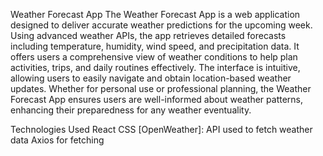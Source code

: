 Weather Forecast App
The Weather Forecast App is a web application designed to deliver accurate weather predictions for the upcoming week. Using advanced weather APIs, the app retrieves detailed forecasts including temperature, humidity, wind speed, and precipitation data. It offers users a comprehensive view of weather conditions to help plan activities, trips, and daily routines effectively. The interface is intuitive, allowing users to easily navigate and obtain location-based weather updates. Whether for personal use or professional planning, the Weather Forecast App ensures users are well-informed about weather patterns, enhancing their preparedness for any weather eventuality.

Technologies Used
React
CSS
[OpenWeather]: API used to fetch weather data
Axios for fetching
